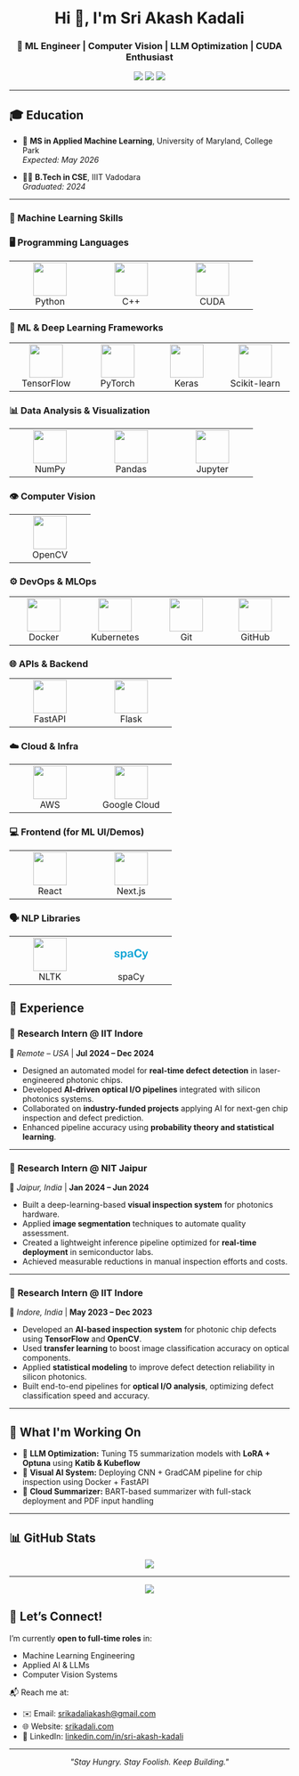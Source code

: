 <h1 align="center">Hi 👋, I'm Sri Akash Kadali</h1>
<h3 align="center">🚀 ML Engineer | Computer Vision | LLM Optimization | CUDA Enthusiast</h3>

<p align="center">
  <a href="https://www.linkedin.com/in/sri-akash-kadali" target="_blank"><img src="https://img.shields.io/badge/LinkedIn-blue?style=for-the-badge&logo=linkedin"></a>
  <a href="mailto:srikadaliakash@gmail.com" target="_blank"><img src="https://img.shields.io/badge/Gmail-red?style=for-the-badge&logo=gmail"></a>
  <a href="https://www.srikadali.com" target="_blank"><img src="https://img.shields.io/badge/Portfolio-000000?style=for-the-badge&logo=About.me&logoColor=white"></a>
</p>

---

## 🎓 Education

- 🧠 **MS in Applied Machine Learning**, University of Maryland, College Park  
  *Expected: May 2026*

- 🧑‍💻 **B.Tech in CSE**, IIIT Vadodara  
  *Graduated: 2024*

---

<!-- Skills section (all corrected logos) -->
### 🧠 Machine Learning Skills

### 🖥️ Programming Languages
<table>
  <tr>
    <td align="center" width="130">
      <img src="https://cdn.jsdelivr.net/gh/devicons/devicon@latest/icons/python/python-original.svg" width="60" /><br/>Python
    </td>
    <td align="center" width="130">
      <img src="https://cdn.jsdelivr.net/gh/devicons/devicon@latest/icons/cplusplus/cplusplus-original.svg" width="60" /><br/>C++
    </td>
    <td align="center" width="130">
      <img src="https://cdn.jsdelivr.net/gh/devicons/devicon@latest/icons/cuda/cuda-original.svg" width="60" /><br/>CUDA
    </td>
  </tr>
</table>

### 🧠 ML & Deep Learning Frameworks
<table>
  <tr>
    <td align="center" width="130">
      <img src="https://cdn.jsdelivr.net/gh/devicons/devicon@latest/icons/tensorflow/tensorflow-original.svg" width="60" /><br/>TensorFlow
    </td>
    <td align="center" width="130">
      <img src="https://cdn.jsdelivr.net/gh/devicons/devicon@latest/icons/pytorch/pytorch-original.svg" width="60" /><br/>PyTorch
    </td>
    <td align="center" width="130">
      <img src="https://cdn.jsdelivr.net/gh/devicons/devicon@latest/icons/keras/keras-original.svg" width="60" /><br/>Keras
    </td>
    <td align="center" width="130">
      <img src="https://cdn.jsdelivr.net/gh/devicons/devicon@latest/icons/scikitlearn/scikitlearn-original.svg" width="60" /><br/>Scikit-learn
    </td>
  </tr>
</table>

### 📊 Data Analysis & Visualization
<table>
  <tr>
    <td align="center" width="130">
      <img src="https://cdn.jsdelivr.net/gh/devicons/devicon@latest/icons/numpy/numpy-original.svg" width="60" /><br/>NumPy
    </td>
    <td align="center" width="130">
      <img src="https://cdn.jsdelivr.net/gh/devicons/devicon@latest/icons/pandas/pandas-original.svg" width="60" /><br/>Pandas
    </td>
    <td align="center" width="130">
      <img src="https://cdn.jsdelivr.net/gh/devicons/devicon@latest/icons/jupyter/jupyter-original.svg" width="60" /><br/>Jupyter
    </td>
  </tr>
</table>

### 👁️ Computer Vision
<table>
  <tr>
    <td align="center" width="130">
      <img src="https://cdn.jsdelivr.net/gh/devicons/devicon@latest/icons/opencv/opencv-original.svg" width="60" /><br/>OpenCV
    </td>
  </tr>
</table>

### ⚙️ DevOps & MLOps
<table>
  <tr>
    <td align="center" width="130">
      <img src="https://cdn.jsdelivr.net/gh/devicons/devicon@latest/icons/docker/docker-original.svg" width="60" /><br/>Docker
    </td>
    <td align="center" width="130">
      <img src="https://cdn.jsdelivr.net/gh/devicons/devicon@latest/icons/kubernetes/kubernetes-plain.svg" width="60" /><br/>Kubernetes
    </td>
    <td align="center" width="130">
      <img src="https://cdn.jsdelivr.net/gh/devicons/devicon@latest/icons/git/git-original.svg" width="60" /><br/>Git
    </td>
    <td align="center" width="130">
      <img src="https://cdn.jsdelivr.net/gh/devicons/devicon@latest/icons/github/github-original.svg" width="60" /><br/>GitHub
    </td>
  </tr>
</table>

### 🌐 APIs & Backend
<table>
  <tr>
    <td align="center" width="130">
      <img src="https://cdn.jsdelivr.net/gh/devicons/devicon@latest/icons/fastapi/fastapi-original.svg" width="60" /><br/>FastAPI
    </td>
    <td align="center" width="130">
      <img src="https://cdn.jsdelivr.net/gh/devicons/devicon@latest/icons/flask/flask-original.svg" width="60" /><br/>Flask
    </td>
  </tr>
</table>

### ☁️ Cloud & Infra
<table>
  <tr>
    <td align="center" width="130">
      <img src="https://cdn.jsdelivr.net/gh/devicons/devicon@latest/icons/amazonwebservices/amazonwebservices-original-wordmark.svg" width="60" /><br/>AWS
    </td>
    <td align="center" width="130">
      <img src="https://cdn.jsdelivr.net/gh/devicons/devicon@latest/icons/googlecloud/googlecloud-original.svg" width="60" /><br/>Google Cloud
    </td>
  </tr>
</table>

### 💻 Frontend (for ML UI/Demos)
<table>
  <tr>
    <td align="center" width="130">
      <img src="https://cdn.jsdelivr.net/gh/devicons/devicon@latest/icons/react/react-original.svg" width="60" /><br/>React
    </td>
    <td align="center" width="130">
      <img src="https://cdn.jsdelivr.net/gh/devicons/devicon@latest/icons/nextjs/nextjs-original.svg" width="60" /><br/>Next.js
    </td>
  </tr>
</table>

### 🗣️ NLP Libraries
<table>
  <tr>
    <td align="center" width="130">
      <img src="https://raw.githubusercontent.com/nltk/nltk.github.com/master/images/nltk-logo.png" width="60" /><br/>NLTK
    </td>
    <td align="center" width="130">
      <svg role="img" viewBox="0 0 24 24" width="60" xmlns="http://www.w3.org/2000/svg"><title>spaCy</title><path fill="#09A3D5" d="M3.001 11.213c-.55-.065-.591-.803-1.297-.738-.342 0-.66.143-.66.457 0 .473.73.517 1.17.636.75.228 1.476.383 1.476 1.199 0 1.035-.811 1.394-1.884 1.394-.897 0-1.806-.318-1.806-1.142 0-.228.22-.407.432-.407.269 0 .363.114.457.301.208.367.44.563 1.019.563.367 0 .742-.139.742-.457 0-.452-.46-.55-.937-.66C.869 12.122.143 12 .057 11.062c-.09-1.598 3.242-1.659 3.433-.257-.004.253-.24.408-.489.408ZM6.964 9.81c1.171 0 1.835.979 1.835 2.186 0 1.211-.644 2.185-1.835 2.185-.66 0-1.072-.281-1.37-.713v1.598c0 .481-.155.714-.505.714-.428 0-.506-.273-.506-.714v-4.648c0-.379.159-.612.506-.612.326 0 .505.257.505.612v.13c.331-.416.71-.738 1.37-.738Zm-.277 3.54c.685 0 .991-.632.991-1.37 0-.722-.31-1.37-.991-1.37-.714 0-1.044.587-1.044 1.37 0 .762.335 1.37 1.044 1.37Zm2.907-2.398c0-.84.967-1.142 1.904-1.142 1.317 0 1.86.384 1.86 1.656v1.223c0 .29.179.869.179 1.044 0 .265-.244.432-.505.432-.29 0-.506-.342-.661-.587-.428.342-.881.587-1.574.587-.766 0-1.37-.453-1.37-1.199 0-.66.473-1.039 1.044-1.17 0 .004 1.835-.432 1.835-.436 0-.563-.2-.812-.791-.812-.522 0-.787.143-.991.457-.163.237-.143.379-.457.379-.253-.004-.473-.175-.473-.432Zm1.566 2.524c.803 0 1.142-.424 1.142-1.268v-.18c-.216.074-1.089.29-1.325.327-.253.049-.506.236-.506.534.008.326.342.587.689.587Zm5.9-5.26c1.134 0 2.361.677 2.361 1.753a.49.49 0 0 1-.481.506c-.371 0-.424-.2-.587-.481-.273-.502-.596-.836-1.297-.836-1.085-.008-1.57.921-1.57 2.079 0 1.167.404 2.007 1.525 2.007.746 0 1.158-.433 1.37-.991.086-.257.241-.506.563-.506.253 0 .506.257.506.534 0 1.142-1.167 1.933-2.365 1.933-1.313 0-2.055-.555-2.463-1.476a3.48 3.48 0 0 1-.326-1.525c-.009-1.77 1.023-2.997 2.764-2.997Zm6.483 1.594c.29 0 .457.188.457.481 0 .119-.094.355-.13.482l-1.395 3.665c-.31.795-.542 1.346-1.598 1.346-.502 0-.938-.045-.938-.481 0-.253.191-.38.457-.38.048 0 .13.025.179.025.077 0 .13.024.179.024.53 0 .604-.542.791-.917L20.2 10.724c-.078-.18-.131-.302-.131-.408 0-.294.229-.506.534-.506.343 0 .478.269.563.563l.889 2.642.889-2.442c.134-.379.147-.763.599-.763Z"/></svg><br/>spaCy
    </td>
  </tr>
</table>

## 💼 Experience

### 🔹 **Research Intern @ IIT Indore**  
📍 *Remote – USA* | **Jul 2024 – Dec 2024**  
- Designed an automated model for **real-time defect detection** in laser-engineered photonic chips.  
- Developed **AI-driven optical I/O pipelines** integrated with silicon photonics systems.  
- Collaborated on **industry-funded projects** applying AI for next-gen chip inspection and defect prediction.  
- Enhanced pipeline accuracy using **probability theory and statistical learning**.

---

### 🔹 **Research Intern @ NIT Jaipur**  
📍 *Jaipur, India* | **Jan 2024 – Jun 2024**  
- Built a deep-learning-based **visual inspection system** for photonics hardware.  
- Applied **image segmentation** techniques to automate quality assessment.  
- Created a lightweight inference pipeline optimized for **real-time deployment** in semiconductor labs.  
- Achieved measurable reductions in manual inspection efforts and costs.

---

### 🔹 **Research Intern @ IIT Indore**  
📍 *Indore, India* | **May 2023 – Dec 2023**  
- Developed an **AI-based inspection system** for photonic chip defects using **TensorFlow** and **OpenCV**.  
- Used **transfer learning** to boost image classification accuracy on optical components.  
- Applied **statistical modeling** to improve defect detection reliability in silicon photonics.  
- Built end-to-end pipelines for **optical I/O analysis**, optimizing defect classification speed and accuracy.

---

## 🚀 What I'm Working On

- 🧪 **LLM Optimization:** Tuning T5 summarization models with **LoRA + Optuna** using **Katib & Kubeflow**  
- 🧠 **Visual AI System:** Deploying CNN + GradCAM pipeline for chip inspection using Docker + FastAPI  
- 📄 **Cloud Summarizer:** BART-based summarizer with full-stack deployment and PDF input handling

---

## 📊 GitHub Stats

<p align="center">
  <img src="https://github-readme-stats.vercel.app/api?username=SriAkashKadali&show_icons=true&theme=default" />
</p>

---

<p align="center">
  <img src="https://leetcard.jacoblin.cool/srikadali?theme=dark&ext=heatmap" />
</p>

## 🤝 Let’s Connect!

I’m currently **open to full-time roles** in:  
- Machine Learning Engineering  
- Applied AI & LLMs  
- Computer Vision Systems

📬 Reach me at:  
- ✉️ Email: srikadaliakash@gmail.com  
- 🌐 Website: [srikadali.com](https://www.srikadali.com)  
- 🔗 LinkedIn: [linkedin.com/in/sri-akash-kadali](https://www.linkedin.com/in/sri-akash-kadali)

---

<p align="center"><i>"Stay Hungry. Stay Foolish. Keep Building."</i></p>
